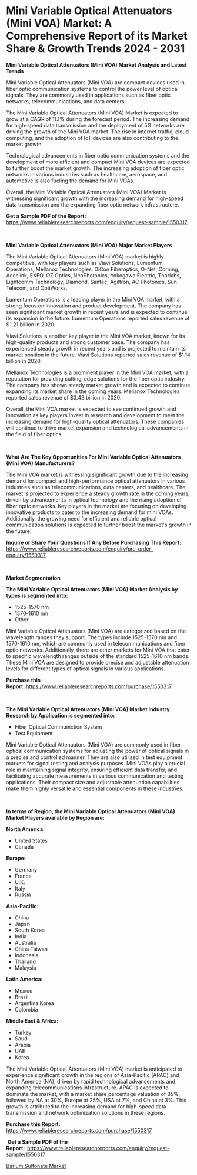 <p><h1>Mini Variable Optical Attenuators (Mini VOA) Market: A Comprehensive Report of its Market Share & Growth Trends 2024 - 2031</h1></p><p><strong>Mini Variable Optical Attenuators (Mini VOA) Market Analysis and Latest Trends</strong></p>
<p><p>Mini Variable Optical Attenuators (Mini VOA) are compact devices used in fiber optic communication systems to control the power level of optical signals. They are commonly used in applications such as fiber optic networks, telecommunications, and data centers.</p><p>The Mini Variable Optical Attenuators (Mini VOA) Market is expected to grow at a CAGR of 11.1% during the forecast period. The increasing demand for high-speed data transmission and the deployment of 5G networks are driving the growth of the Mini VOA market. The rise in internet traffic, cloud computing, and the adoption of IoT devices are also contributing to the market growth.</p><p>Technological advancements in fiber optic communication systems and the development of more efficient and compact Mini VOA devices are expected to further boost the market growth. The increasing adoption of fiber optic networks in various industries such as healthcare, aerospace, and automotive is also fueling the demand for Mini VOAs.</p><p>Overall, the Mini Variable Optical Attenuators (Mini VOA) Market is witnessing significant growth with the increasing demand for high-speed data transmission and the expanding fiber optic network infrastructure.</p></p>
<p><strong>Get a Sample PDF of the Report:&nbsp;</strong> <a href="https://www.reliableresearchreports.com/enquiry/request-sample/1550317">https://www.reliableresearchreports.com/enquiry/request-sample/1550317</a></p>
<p>&nbsp;</p>
<p><strong>Mini Variable Optical Attenuators (Mini VOA) Major Market Players</strong></p>
<p><p>The Mini Variable Optical Attenuators (Mini VOA) market is highly competitive, with key players such as Viavi Solutions, Lumentum Operations, Mellanox Technologies, DiCon Fiberoptics, O-Net, Corning, Accelink, EXFO, OZ Optics, NeoPhotonics, Yokogawa Electric, Thorlabs, Lightcomm Technology, Diamond, Santec, Agiltron, AC Photonics, Sun Telecom, and OptiWorks.</p><p>Lumentum Operations is a leading player in the Mini VOA market, with a strong focus on innovation and product development. The company has seen significant market growth in recent years and is expected to continue its expansion in the future. Lumentum Operations reported sales revenue of $1.21 billion in 2020.</p><p>Viavi Solutions is another key player in the Mini VOA market, known for its high-quality products and strong customer base. The company has experienced steady growth in recent years and is projected to maintain its market position in the future. Viavi Solutions reported sales revenue of $1.14 billion in 2020.</p><p>Mellanox Technologies is a prominent player in the Mini VOA market, with a reputation for providing cutting-edge solutions for the fiber optic industry. The company has shown steady market growth and is expected to continue expanding its market share in the coming years. Mellanox Technologies reported sales revenue of $3.43 billion in 2020.</p><p>Overall, the Mini VOA market is expected to see continued growth and innovation as key players invest in research and development to meet the increasing demand for high-quality optical attenuators. These companies will continue to drive market expansion and technological advancements in the field of fiber optics.</p></p>
<p>&nbsp;</p>
<p><strong>What Are The Key Opportunities For Mini Variable Optical Attenuators (Mini VOA) Manufacturers?</strong></p>
<p><p>The Mini VOA market is witnessing significant growth due to the increasing demand for compact and high-performance optical attenuators in various industries such as telecommunications, data centers, and healthcare. The market is projected to experience a steady growth rate in the coming years, driven by advancements in optical technology and the rising adoption of fiber optic networks. Key players in the market are focusing on developing innovative products to cater to the increasing demand for mini VOAs. Additionally, the growing need for efficient and reliable optical communication solutions is expected to further boost the market's growth in the future.</p></p>
<p><strong>Inquire or Share Your Questions If Any Before Purchasing This Report:</strong> <a href="https://www.reliableresearchreports.com/enquiry/pre-order-enquiry/1550317">https://www.reliableresearchreports.com/enquiry/pre-order-enquiry/1550317</a></p>
<p>&nbsp;</p>
<p><strong>Market Segmentation</strong></p>
<p><strong>The Mini Variable Optical Attenuators (Mini VOA) Market Analysis by types is segmented into:</strong></p>
<p><ul><li>1525-1570 nm</li><li>1570-1610 nm</li><li>Other</li></ul></p>
<p><p>Mini Variable Optical Attenuators (Mini VOA) are categorized based on the wavelength ranges they support. The types include 1525-1570 nm and 1570-1610 nm, which are commonly used in telecommunications and fiber optic networks. Additionally, there are other markets for Mini VOA that cater to specific wavelength ranges outside of the standard 1525-1610 nm bands. These Mini VOA are designed to provide precise and adjustable attenuation levels for different types of optical signals in various applications.</p></p>
<p><strong>Purchase this Report:&nbsp;</strong><a href="https://www.reliableresearchreports.com/purchase/1550317">https://www.reliableresearchreports.com/purchase/1550317</a></p>
<p>&nbsp;</p>
<p><strong>The Mini Variable Optical Attenuators (Mini VOA) Market Industry Research by Application is segmented into:</strong></p>
<p><ul><li>Fiber Optical Communiction System</li><li>Test Equipment</li></ul></p>
<p><p>Mini Variable Optical Attenuators (Mini VOA) are commonly used in fiber optical communication systems for adjusting the power of optical signals in a precise and controlled manner. They are also utilized in test equipment markets for signal testing and analysis purposes. Mini VOAs play a crucial role in maintaining signal integrity, ensuring efficient data transfer, and facilitating accurate measurements in various communication and testing applications. Their compact size and adjustable attenuation capabilities make them highly versatile and essential components in these industries.</p></p>
<p>&nbsp;</p>
<p><strong>In terms of Region, the Mini Variable Optical Attenuators (Mini VOA) Market Players available by Region are:</strong></p>
<p>
    <p> <strong> North America: </strong>
        <ul>
            <li>United States</li>
            <li>Canada</li>
        </ul>
        </p> 
    <p> <strong> Europe: </strong>
        <ul>
            <li>Germany</li>
            <li>France</li>
            <li>U.K.</li>
            <li>Italy</li>
            <li>Russia</li>
        </ul>
        </p> 
    <p> <strong> Asia-Pacific: </strong>
        <ul>
            <li>China</li>
            <li>Japan</li>
            <li>South Korea</li>
            <li>India</li>
            <li>Australia</li>
            <li>China Taiwan</li>
            <li>Indonesia</li>
            <li>Thailand</li>
            <li>Malaysia</li>
        </ul>
        </p> 
    <p> <strong> Latin America: </strong>
        <ul>
            <li>Mexico</li>
            <li>Brazil</li>
            <li>Argentina Korea</li>
            <li>Colombia</li>
        </ul>
        </p> 
    <p> <strong> Middle East & Africa: </strong>
        <ul>
            <li>Turkey</li>
            <li>Saudi</li>
            <li>Arabia</li>
            <li>UAE</li>
            <li>Korea</li>
        </ul>
    </p>
    </p>
<p><p>The Mini Variable Optical Attenuators (Mini VOA) market is anticipated to experience significant growth in the regions of Asia-Pacific (APAC) and North America (NA), driven by rapid technological advancements and expanding telecommunications infrastructure. APAC is expected to dominate the market, with a market share percentage valuation of 35%, followed by NA at 30%, Europe at 25%, USA at 7%, and China at 3%. This growth is attributed to the increasing demand for high-speed data transmission and network optimization solutions in these regions.</p></p>
<p><strong>Purchase this Report: </strong><a href="https://www.reliableresearchreports.com/purchase/1550317">https://www.reliableresearchreports.com/purchase/1550317</a></p>
<p>&nbsp;<strong>Get a Sample PDF of the Report:&nbsp;&nbsp;</strong><a href="https://www.reliableresearchreports.com/enquiry/request-sample/1550317">https://www.reliableresearchreports.com/enquiry/request-sample/1550317</a></p>
<p><strong></strong></p>
<p><p><a href="https://chivalrous-flock-a86.notion.site/Decoding-the-Barium-Sulfonate-Market-A-Deep-Dive-into-the-Latest-Market-Trends-Market-Segmentation-85aee10ecb434ce3a668d44a4d2d2b01">Barium Sulfonate Market</a></p></p>